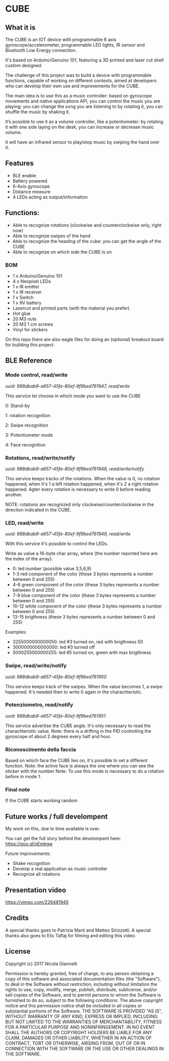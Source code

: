 # CUBE

## What it is

The CUBE is an IOT device with programmable 6 axis gyroscope/accelerometer, programmable LED lights, IR sensor and Bluetooth Low Energy connection.

It's based on Arduino/Genuino 101, featuring a 3D printed and laser cut shell custom designed.

The challenge of this project was to build a device with programmable functions, capable of working on different contexts, aimed at developers who can develop their own use and improvements for the CUBE.

The main idea is to use this as a music controller: based on gyroscope movements and native applications API, you can control the music you are playing; you can change the song you are listening to by rotating it, you can shuffle the music by shaking it.

It’s possible to use it as a volume controller, like a potentiometer: by rotating it with one side laying on the desk, you can increase or decrease music volume.

It will have an infrared sensor to play/stop music by swiping the hand over it.

## Features

- BLE enable
- Battery powered
- 6-Axis gyroscope
- Distance measure
- 4 LEDs acting as output/information

## Functions:

- Able to recognize rotations (clockwise and counterclockwise only, right now)
- Able to recognize swipes of the hand
- Able to recognize the heading of the cube: you can get the angle of the CUBE
- Able to recognize on which side the CUBE is on

### BOM  

- 1 x Arduino/Genuino 101
- 4 x Neopixel LEDs
- 1 x IR emitter
- 1 x IR receiver
- 1 x Switch
- 1 x 9V battery
- Lasercut and printed parts (with the material you prefer)
- Hot glue
- 20 M3 nuts
- 20 M3 1 cm screws
- Vinyl for stickers

On this repo there are also eagle files for doing an (optional) breakout board for building this project.

## BLE Reference

### Mode control, read/write
*uuid: 988dbab9-a657-45fe-80ef-9f9bed761947, read/write*

This service let choose in which mode you want to use the CUBE

0: Stand-by

1: rotation recognition

2: Swipe recognition

3: Potentiometer mode

4: Face recognition

### Rotations, read/write/notify
*uuid: 988dbab9-a657-45fe-80ef-9f9bed761948, read/write/notify*

This service keeps tracks of the rotations.
When the value is 0, no rotation happened, when it's 1 a left rotation happened, when it's 2 a right rotation happened.
Agter every rotation is necessary to write 0 before reading another.

NOTE: rotations are recognized only clockwise/counterclockwise in the direction indicated in the CUBE.

### LED, read/write
*uuid: 988dbab9-a657-45fe-80ef-9f9bed761949, read/write*

With this service it's possible to control the LEDs.

Write as value a 16-byte char array, where (the number reported here are the index of the array):
- 0: led number (possible value 3,5,6,9)
- 1-3 red component of the color (these 3 bytes represents a number between 0 and 255)
- 4-6 green component of the color (these 3 bytes represents a number between 0 and 255)
- 7-9 blue component of the color (these 3 bytes represents a number between 0 and 255)
- 10-12 white component of the color (these 3 bytes represents a number between 0 and 255)
- 13-15 brigthness (these 3 bytes represents a number between 0 and 255)

Examples:
- 3255000000000050: led #3 turned on, red with brigthness 50
- 3000000000000000: led #3 turned off
- 5000255000000255: led #5 turned on, green with max brigthness


### Swipe, read/write/notify
*uuid: 988dbab9-a657-45fe-80ef-9f9bed761950*

This service keeps track of the swipes.
When the value becomes 1, a swipe happened.
It's needed then to write 0 again in the charachteristic.

### Potenziometro, read/notify
*uuid: 988dbab9-a657-45fe-80ef-9f9bed761951*

This service advertise the CUBE angle.
It's only necessary to read the charachteristic value.
Note: there is a drifting in the PID controlling the gyroscope of about 2 degrees every half and hour.

### Riconoscimento della faccia

Based on which face the CUBE lies on, it's possible to set a different function.
Note: the active face is always the one where you can see the sticker with the number
Note: To use this mode is necessary to do a rotation before in mode 1.

### Final note

If the CUBE starts working random

## Future works / full develompent

My work on this, due to time available is over.

You can get the full story behind the develompent here: https://goo.gl/xEmkgw

Future improvements:
- Shake recognition
- Develop a real application as music controller
- Recognize all rotations

## Presentation video

https://vimeo.com/226481945

## Credits

A special thanks goes to Patrizia Marti and Matteo Sirizzotti.
A special thanks also goes to Elis Taflaj for filming and editing this video.

## License

Copyright (c) 2017 Nicola Giannelli

Permission is hereby granted, free of charge, to any person obtaining a copy of this software and associated documentation files (the "Software"), to deal in the Software without restriction, including without limitation the rights to use, copy, modify, merge, publish, distribute, sublicense, and/or sell copies of the Software, and to permit persons to whom the Software is furnished to do so, subject to the following conditions:
The above copyright notice and this permission notice shall be included in all copies or substantial portions of the Software.
THE SOFTWARE IS PROVIDED "AS IS", WITHOUT WARRANTY OF ANY KIND, EXPRESS OR IMPLIED, INCLUDING BUT NOT LIMITED TO THE WARRANTIES OF MERCHANTABILITY, FITNESS FOR A PARTICULAR PURPOSE AND NONINFRINGEMENT. IN NO EVENT SHALL THE AUTHORS OR COPYRIGHT HOLDERS BE LIABLE FOR ANY CLAIM, DAMAGES OR OTHER LIABILITY, WHETHER IN AN ACTION OF CONTRACT, TORT OR OTHERWISE, ARISING FROM, OUT OF OR IN CONNECTION WITH THE SOFTWARE OR THE USE OR OTHER DEALINGS IN THE SOFTWARE.
